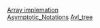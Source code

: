 [Array implemation](Array_implemation.c)  
[Asymptotic_Notations](Asymptotic_Notations)
[Avl_tree](Avl_tree)
